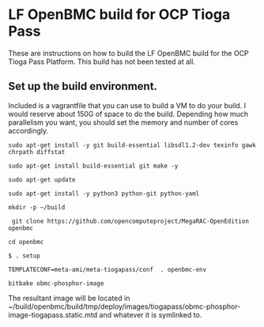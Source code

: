 # LF OpenBMC build for OCP Tioga Pass

These are instructions on how to build the LF OpenBMC build for the
OCP Tioga Pass Platform. This build has not been tested at all.

## Set up the build environment.

Included is a vagrantfile that you can use to build a VM to do your build. I would reserve about 150G of space to do the build. Depending how much parallelism you want, you should set the memory and number of cores accordingly.

``` sudo apt-get install -y git build-essential libsdl1.2-dev texinfo gawk chrpath diffstat ```

``` sudo apt-get install build-essential git make -y ```

``` sudo apt-get update ```

``` sudo apt-get install -y python3 python-git python-yaml ```


``` mkdir -p ~/build ```

```  git clone https://github.com/opencomputeproject/MegaRAC-OpenEdition openbmc ```

``` cd openbmc ```

``` $ . setup ```

``` TEMPLATECONF=meta-ami/meta-tiogapass/conf  . openbmc-env ```

``` bitbake obmc-phosphor-image ```

The resultant image will be located in ~/build/openbmc/build/tmp/deploy/images/tiogapass/obmc-phosphor-image-tiogapass.static.mtd and whatever it is symlinked to.

